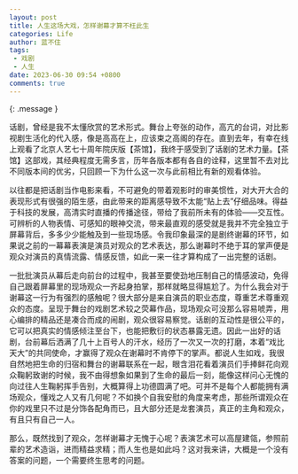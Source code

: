 ```yaml
---
layout: post
title: 人生这场大戏，怎样谢幕才算不枉此生
categories: Life
author: 蓝不住
tags: 
 - 戏剧
 - 人生
date: 2023-06-30 09:54 +0800
comments: true
---
```


{: .message }

话剧，曾经是我不太懂欣赏的艺术形式。舞台上夸张的动作，高亢的台词，对比影视剧生活化的代入感，像是高高在上，应该束之高阁的存在。直到去年，有幸在线上观看了北京人艺七十周年院庆版【茶馆】，我终于感受到了话剧的艺术力量。【茶馆】这部戏，其经典程度无需多言，历年各版本都有各自的诠释，这里暂不去对比不同版本间的优劣，只回顾一下为什么这一次与此前相比有新的观看体验。

以往都是把话剧当作电影来看，不可避免的带着观影时的审美惯性，对大开大合的表现形式有很强的陌生感，由此带来的距离感导致不太能“贴上去”仔细品味。得益于科技的发展，高清实时直播的传播途径，带给了我前所未有的体验——交互性。可辨析的人物表情、可感知的眼神交流，带来最直观的感受就是我并不完全独立于屏幕背后，多多少少能触及到一些现场感。令我印象最深的是剧终谢幕的环节，如果说之前的一幕幕表演是演员对观众的艺术表达，那么谢幕时不绝于耳的掌声便是观众对演员的真情流露、情感反馈，如此一来一往才算构成了一出完整的话剧。

一批批演员从幕后走向前台的过程中，我甚至要使劲地压制自己的情感波动，免得自己跟着屏幕里的现场观众一齐起身拍掌，那样就略显得尴尬了。为什么我会对于谢幕这一行为有强烈的感触呢？很大部分是来自演员的职业态度，尊重艺术尊重观众的态度。呈现于舞台的戏剧艺术较之荧幕作品，现场观众可没那么容易唬弄，用心编排的精品还是凑合而成的闹剧，观众很容易察觉。话剧的互动性是很公平的，它可以把真实的情感倾注至台下，也能把敷衍的状态暴露无遗。因此一出好的话剧，台前幕后洒满了几十上百号人的汗水，经历了一次又一次的打磨，本着“戏比天大”的共同使命，才赢得了观众在谢幕时不肯停下的掌声。
​
都说人生如戏，我很自然地把生命的归宿和舞台的谢幕联系在一起，眼含泪花看着演员们手捧鲜花向观众鞠躬致谢的时候，我不由得想象如果到了生命的最后一刻，能像这样问心无愧的向过往人生鞠躬挥手告别，大概算得上功德圆满了吧。可并不是每个人都能拥有满场观众，懂戏之人又有几何呢？不如换个自我安慰的角度来考虑，那些所谓观众在你的戏里只不过是分饰各配角而已，且大部分还是龙套演员，真正的主角和观众，有且只有自己一人。

那么，既然找到了观众，怎样谢幕才无愧于心呢？表演艺术可以高屋建瓴，参照前辈的艺术造诣，进而精益求精；而人生也是如此吗？这对我来讲，大概是一个没有答案的问题，一个需要终生思考的问题。